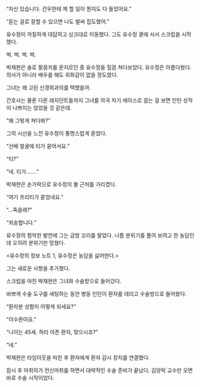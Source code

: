 “자신 있습니다. 건우한테 제 할 일이 뭔지도 다 들었어요.”

“듣는 걸로 잘할 수 있으면 나도 벌써 집도했어.”

유수정이 까칠하게 대답하고 싱크대로 이동했다. 그도 유수정 곁에 서서 스크럽을 시작했다.

벅. 벅. 벅. 벅.

박재현은 솔로 팔꿈치를 문지르던 중 유수정을 힐끔 쳐다보았다. 유수정은 아름다웠다. 의사가 아니라 배우를 해도 위화감이 없을 정도였다.

그녀는 왜 고된 신경외과의를 택했을까.

간호사는 물론 다른 레지던트들까지 그녀를 의국 차기 에이스로 꼽는 걸 보면 인턴 성적이 나쁘지는 않았을 것 같은데.

“왜 그렇게 쳐다봐?”

그의 시선을 느낀 유수정이 퉁명스럽게 묻었다.

“선배 얼굴에 티가 묻어서요.”

“티?”

“네. 티가…….”

박재현은 손가락으로 유수정의 볼 근처를 가리켰다.

“여기 프리티가 묻었네요.”

“…죽을래?”

“죄송합니다.”

유수정의 험악한 발언에 그는 금방 꼬리를 말았다. 나름 분위기를 풀어 보려고 한 농담인데 오히려 분위기만 망쳤다.

<유수정의 정보 노트 1, 유수정은 농담을 싫어한다.>

그는 새로운 사항을 추가했다.

스크럽을 마친 박재현은 그녀와 수술방으로 들어갔다.

바쁘게 수술 도구를 세팅하는 동안 병동 인턴이 환자를 데리고 수술방으로 들어왔다.

“환자분 성함이 어떻게 되세요?”

“이수환이요.”

“나이는 45세. 허리 아픈 환자, 맞으시죠?”

“네.”

박재현은 타임아웃을 마친 후 환자에게 환자 감시 장치를 연결했다.

잠시 후 마취의가 전신마취를 하면서 대략적인 수술 준비가 끝났다. 김양락 교수만 오면 바로 수술 시작이었다.